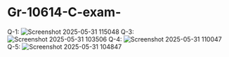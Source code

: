 # Gr-10614-C-exam-
Q-1:
![Screenshot 2025-05-31 115048](https://github.com/user-attachments/assets/fac7e148-9dd5-4106-9729-2aff08b6490e)
Q-3:
![Screenshot 2025-05-31 103506](https://github.com/user-attachments/assets/6ba513c7-7186-4068-a535-aec6788b1752)
Q-4:
![Screenshot 2025-05-31 110047](https://github.com/user-attachments/assets/1670871c-e7f4-48bc-9b4a-839d5556a99a)
Q-5:
![Screenshot 2025-05-31 104847](https://github.com/user-attachments/assets/6dc9275f-a1f8-4154-9c26-02201cbb4102)
